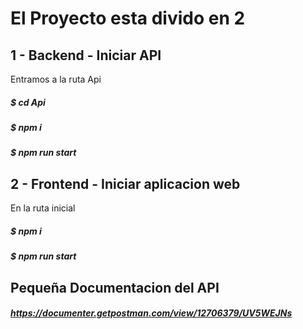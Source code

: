# El Proyecto esta divido en 2

## 1 - Backend - Iniciar API

Entramos a la ruta Api

##### $ cd Api

##### $ npm i

##### $ npm run start

## 2 - Frontend - Iniciar aplicacion web

En la ruta inicial

##### $ npm i

##### $ npm run start



## Pequeña Documentacion del API 
##### https://documenter.getpostman.com/view/12706379/UV5WEJNs
